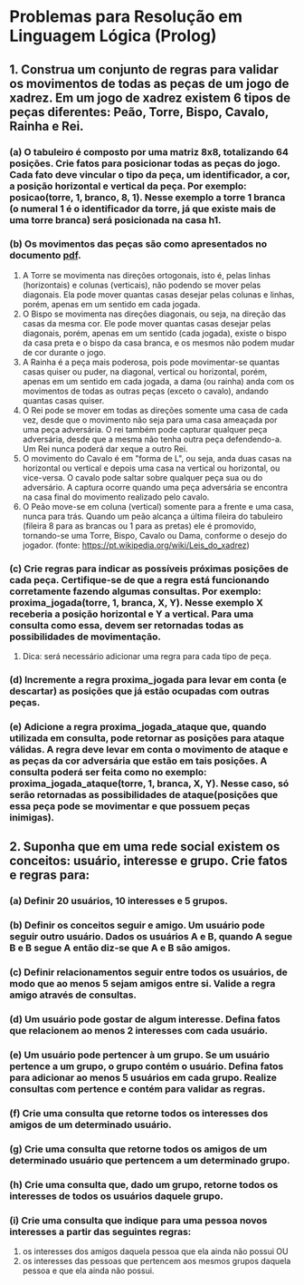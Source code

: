 # Problemas para Resolução em Linguagem Lógica (Prolog)

## 1. Construa um conjunto de regras para validar os movimentos de todas as peças de um jogo de xadrez. Em um jogo de xadrez existem 6 tipos de peças diferentes: Peão, Torre, Bispo, Cavalo, Rainha e Rei.

### (a) O tabuleiro é composto por uma matriz 8x8, totalizando 64 posições. Crie fatos para posicionar todas as peças do jogo. Cada fato deve vincular o tipo da peça, um identificador, a cor, a posição horizontal e vertical da peça. Por exemplo: posicao(torre, 1, branco, 8, 1). Nesse exemplo a torre 1 branca (o numeral 1 é o identificador da torre, já que existe mais de uma torre branca) será posicionada na casa h1.
### (b) Os movimentos das peças são como apresentados no documento [pdf](https://github.com/MarconiBraga/PrologLP-2018/blob/master/Trabalho/pdf_atividade.pdf). 

1. A Torre se movimenta nas direções ortogonais, isto é, pelas linhas (horizontais) e colunas (verticais), não podendo se mover pelas diagonais. Ela pode mover quantas casas desejar pelas colunas e linhas, porém, apenas em um sentido em cada jogada.
2. O Bispo se movimenta nas direções diagonais, ou seja, na direção das casas da mesma cor. Ele pode mover quantas casas desejar pelas diagonais, porém, apenas em um sentido (cada jogada), existe o bispo da casa preta e o bispo da casa branca, e os mesmos não podem mudar de cor durante o jogo.
3. A Rainha é a peça mais poderosa, pois pode movimentar-se quantas casas quiser ou puder, na diagonal, vertical ou horizontal, porém, apenas em um sentido em cada jogada, a dama (ou rainha) anda com os movimentos de todas as outras peças (exceto o cavalo), andando quantas casas quiser.
4. O Rei pode se mover em todas as direções somente uma casa de cada vez, desde que o movimento não seja para uma casa ameaçada por uma peça adversária. O rei também pode capturar qualquer peça adversária, desde que a mesma não tenha outra peça defendendo-a. Um Rei nunca poderá dar xeque a outro Rei.
5. O movimento do Cavalo é em "forma de L", ou seja, anda duas casas na horizontal ou vertical e depois uma casa na vertical ou horizontal, ou vice-versa. O cavalo pode saltar sobre qualquer peça sua ou do adversário. A captura ocorre quando uma peça adversária se encontra na casa final do movimento realizado pelo cavalo.
6. O Peão move-se em coluna (vertical) somente para a frente e uma casa, nunca para trás. Quando um peão alcança a última fileira do tabuleiro (fileira 8 para as brancas ou 1 para as pretas) ele é promovido, tornando-se uma Torre, Bispo, Cavalo ou Dama, conforme o desejo do jogador. (fonte: https://pt.wikipedia.org/wiki/Leis_do_xadrez)

### (c) Crie regras para indicar as possíveis próximas posições de cada peça. Certifique-se de que a regra está funcionando corretamente fazendo algumas consultas. Por exemplo: proxima_jogada(torre, 1, branca, X, Y). Nesse exemplo X receberia a posição horizontal e Y a vertical. Para uma consulta como essa, devem ser retornadas todas as possibilidades de movimentação.
1. Dica: será necessário adicionar uma regra para cada tipo de peça.
### (d) Incremente a regra proxima_jogada para levar em conta (e descartar) as posições que já estão ocupadas com outras peças.
### (e) Adicione a regra proxima_jogada_ataque que, quando utilizada em consulta, pode retornar as posições para ataque válidas. A regra deve levar em conta o movimento de ataque e as peças da cor adversária que estão em tais posições. A consulta poderá ser feita como no exemplo: proxima_jogada_ataque(torre, 1, branca, X, Y). Nesse caso, só serão retornadas as possibilidades de ataque(posições que essa peça pode se movimentar e que possuem peças inimigas).

## 2. Suponha que em uma rede social existem os conceitos: usuário, interesse e grupo. Crie fatos e regras para:

### (a) Definir 20 usuários, 10 interesses e 5 grupos.
### (b) Definir os conceitos seguir e amigo. Um usuário pode seguir outro usuário. Dados os usuários A e B, quando A segue B e B segue A então diz-se que A e B são amigos.
### (c) Definir relacionamentos seguir entre todos os usuários, de modo que ao menos 5 sejam amigos entre si. Valide a regra amigo através de consultas.
### (d) Um usuário pode gostar de algum interesse. Defina fatos que relacionem ao menos 2 interesses com cada usuário.
### (e) Um usuário pode pertencer à um grupo. Se um usuário pertence a um grupo, o grupo contém o usuário. Defina fatos para adicionar ao menos 5 usuários em cada grupo. Realize consultas com pertence e contém para validar as regras.
### (f) Crie uma consulta que retorne todos os interesses dos amigos de um determinado usuário.
### (g) Crie uma consulta que retorne todos os amigos de um determinado usuário que pertencem a um determinado grupo.
### (h) Crie uma consulta que, dado um grupo, retorne todos os interesses de todos os usuários daquele grupo.
### (i) Crie uma consulta que indique para uma pessoa novos interesses a partir das seguintes regras:

1. os interesses dos amigos daquela pessoa que ela ainda não possui OU
2. os interesses das pessoas que pertencem aos mesmos grupos daquela pessoa e que ela ainda não possui.